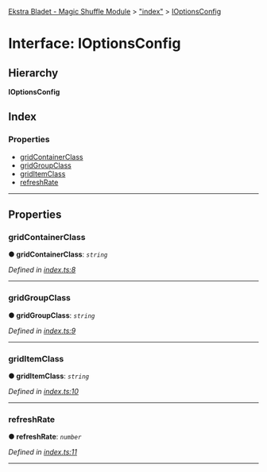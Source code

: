 [Ekstra Bladet - Magic Shuffle Module](../README.md) > ["index"](../modules/_index_.md) > [IOptionsConfig](../interfaces/_index_.ioptionsconfig.md)

# Interface: IOptionsConfig

## Hierarchy

**IOptionsConfig**

## Index

### Properties

* [gridContainerClass](_index_.ioptionsconfig.md#gridcontainerclass)
* [gridGroupClass](_index_.ioptionsconfig.md#gridgroupclass)
* [gridItemClass](_index_.ioptionsconfig.md#griditemclass)
* [refreshRate](_index_.ioptionsconfig.md#refreshrate)

---

## Properties

<a id="gridcontainerclass"></a>

###  gridContainerClass

**● gridContainerClass**: *`string`*

*Defined in [index.ts:8](https://github.com/EkstraBladetUdvikling/eb-module-magic-shuffle/blob/ee63f9e/src/scripts/index.ts#L8)*

___
<a id="gridgroupclass"></a>

###  gridGroupClass

**● gridGroupClass**: *`string`*

*Defined in [index.ts:9](https://github.com/EkstraBladetUdvikling/eb-module-magic-shuffle/blob/ee63f9e/src/scripts/index.ts#L9)*

___
<a id="griditemclass"></a>

###  gridItemClass

**● gridItemClass**: *`string`*

*Defined in [index.ts:10](https://github.com/EkstraBladetUdvikling/eb-module-magic-shuffle/blob/ee63f9e/src/scripts/index.ts#L10)*

___
<a id="refreshrate"></a>

###  refreshRate

**● refreshRate**: *`number`*

*Defined in [index.ts:11](https://github.com/EkstraBladetUdvikling/eb-module-magic-shuffle/blob/ee63f9e/src/scripts/index.ts#L11)*

___

